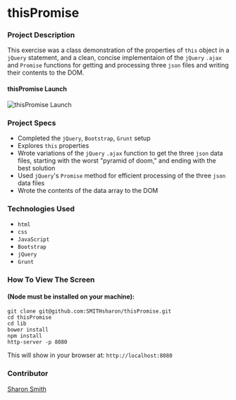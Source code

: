 # thisPromise

### Project Description 
This exercise was a class demonstration of the properties of `this` object in a `jQuery` statement, and a clean, concise implementaion of the `jQuery` `.ajax` and `Promise` functions for getting and processing three `json` files and writing their contents to the DOM. 


#### thisPromise Launch
![thisPromise Launch]()


### Project Specs
- Completed the `jQuery`, `Bootstrap`, `Grunt` setup
- Explores `this` properties
- Wrote variations of the `jQuery` `.ajax` function to get the three `json` data files, starting with the worst "pyramid of doom," and ending with the best solution
- Used `jQuery`'s `Promise` method for efficient processing of the three `json` data files
- Wrote the contents of the data array to the DOM


### Technologies Used
- `html`
- `css`
- `JavaScript`
- `Bootstrap`
- `jQuery` 
- `Grunt`


### How To View The Screen 
#### (Node must be installed on your machine):
```
git clone git@github.com:SMITHsharon/thisPromise.git
cd thisPromise
cd lib
bower install
npm install
http-server -p 8080
```

This will show in your browser at: `http://localhost:8080`

### Contributor
[Sharon Smith](https://github.com/SMITHsharon)
